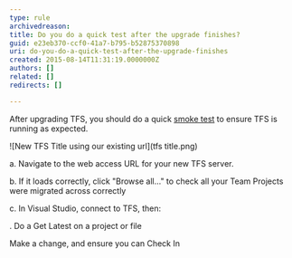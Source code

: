 ```yaml
---
type: rule
archivedreason: 
title: Do you do a quick test after the upgrade finishes?
guid: e23eb370-ccf0-41a7-b795-b52875370898
uri: do-you-do-a-quick-test-after-the-upgrade-finishes
created: 2015-08-14T11:31:19.0000000Z
authors: []
related: []
redirects: []

---
```


After upgrading TFS, you should do a quick [smoke test](http://en.wikipedia.org/wiki/Smoke_testing)   to ensure TFS is running as expected.

<!--endintro-->


![New TFS Title using our existing url](tfs title.png)

a.      Navigate to the web access URL for your new TFS server.

b.     If it loads correctly, click "Browse all..." to check all your Team Projects were migrated across correctly

c.      In Visual Studio, connect to TFS, then:

.                Do a Get Latest on a project or file

Make a change, and ensure you can Check In
